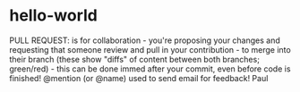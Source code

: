 # hello-world
PULL REQUEST: is for collaboration - you're proposing your changes and requesting that someone review and pull in your contribution - to merge into their branch (these show "diffs" of content between both branches; green/red) - this can be done immed after your commit, even before code is finished!
@mention (or @name) used to send email for feedback!
Paul
